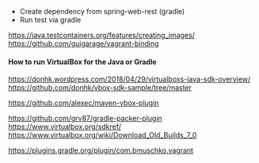 * Create dependency from spring-web-rest (gradle)
* Run test via gradle

https://java.testcontainers.org/features/creating_images/
https://github.com/guigarage/vagrant-binding

#### How to run VirtualBox for the Java or Gradle

https://donhk.wordpress.com/2018/04/29/virtualboxs-java-sdk-overview/
https://github.com/donhk/vbox-sdk-sample/tree/master

https://github.com/alexec/maven-vbox-plugin

https://github.com/grv87/gradle-packer-plugin
https://www.virtualbox.org/sdkref/
https://www.virtualbox.org/wiki/Download_Old_Builds_7_0


https://plugins.gradle.org/plugin/com.bmuschko.vagrant